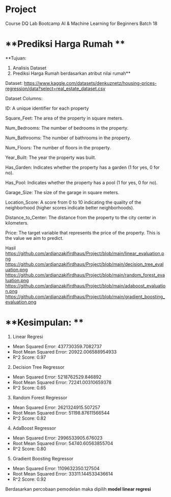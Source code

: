 # Project
Course DQ Lab Bootcamp AI & Machine Learning for Beginners 
Batch 18

# **Prediksi Harga Rumah **

**Tujuan:

1. Analisis Dataset
2. Prediksi Harga Rumah berdasarkan atribut nilai rumah**

Dataset:
https://www.kaggle.com/datasets/denkuznetz/housing-prices-regression/data?select=real_estate_dataset.csv

Dataset Columns:

ID: A unique identifier for each property

Square_Feet: The area of the property in square meters.

Num_Bedrooms: The number of bedrooms in the property.

Num_Bathrooms: The number of bathrooms in the property.

Num_Floors: The number of floors in the property.

Year_Built: The year the property was built.

Has_Garden: Indicates whether the property has a garden (1 for yes, 0 for no).

Has_Pool: Indicates whether the property has a pool (1 for yes, 0 for no).

Garage_Size: The size of the garage in square meters.

Location_Score: A score from 0 to 10 indicating the quality of the neighborhood (higher scores indicate better neighborhoods).

Distance_to_Center: The distance from the property to the city center in kilometers.

Price: The target variable that represents the price of the property. This is the value we aim to predict.

Hasil 
https://github.com/ardianzakifirdhaus/Project/blob/main/linear_evaluation.png
https://github.com/ardianzakifirdhaus/Project/blob/main/decision_tree_evaluation.png
https://github.com/ardianzakifirdhaus/Project/blob/main/random_forest_evaluation.png
https://github.com/ardianzakifirdhaus/Project/blob/main/adaboost_evaluation.png
https://github.com/ardianzakifirdhaus/Project/blob/main/gradient_boosting_evaluation.png


# **Kesimpulan: **
1. Linear Regresi
*  Mean Squared Error: 437730359.7082737
*  Root Mean Squared Error: 20922.006588954933
*  R^2 Score: 0.97

2. Decision Tree Regressor
*  Mean Squared Error: 5218762529.846892
*  Root Mean Squared Error: 72241.00310659378
*  R^2 Score: 0.65

3. Random Forest Regressor
*  Mean Squared Error: 2621324915.507257
*  Root Mean Squared Error: 51198.87611566544
*  R^2 Score: 0.82

4. AdaBoost Regressor
*  Mean Squared Error: 2996533905.676023
*  Root Mean Squared Error: 54740.60563855704
*  R^2 Score: 0.80

5. Gradient Boosting Regressor
*  Mean Squared Error: 1109632350.127504
*  Root Mean Squared Error: 33311.144533436614
*  R^2 Score: 0.92

Berdasarkan percobaan pemodelan maka dipilih **model linear regresi**



